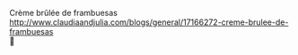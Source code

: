 Crème brûlée de frambuesas	http://www.claudiaandjulia.com/blogs/general/17166272-creme-brulee-de-frambuesas	
਍